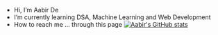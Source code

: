 -  Hi, I’m Aabir De
-  I’m currently learning DSA, Machine Learning and Web Development
-  How to reach me ... through this page
[![Aabir's GitHub stats](https://github-readme-stats.vercel.app/api?username=aabirde)](https://github.com/anuraghazra/github-readme-stats)


<!---
koder-hal9000/koder-hal9000 is a ✨ special ✨ repository because its `README.md` (this file) appears on your GitHub profile.
You can click the Preview link to take a look at your changes.
--->
